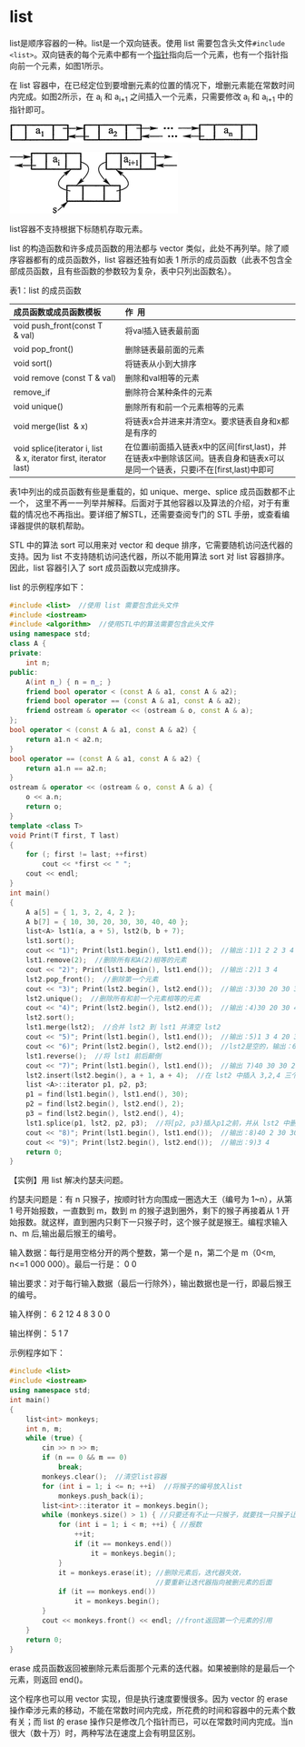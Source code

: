 # list

list是顺序容器的一种。list是一个双向链表。使用 list 需要包含头文件`#include <list>`。双向链表的每个元素中都有一个[指针](http://c.biancheng.net/c/80/)指向后一个元素，也有一个指针指向前一个元素，如图1所示。

在 list 容器中，在已经定位到要增删元素的位置的情况下，增删元素能在常数时间内完成。如图2所示，在 a<sub>i</sub> 和 a<sub>i+1</sub> 之间插入一个元素，只需要修改 a<sub>i</sub> 和 a<sub>i+1</sub> 中的指针即可。

![图1：双向链表](../pic/list_双向链表.jpg)

![图2：在双向链表中插入元素](../pic/list_在双向链表中插入元素.jpg)

list容器不支持根据下标随机存取元素。

list 的构造函数和许多成员函数的用法都与 vector 类似，此处不再列举。除了顺序容器都有的成员函数外，list 容器还独有如表 1 所示的成员函数（此表不包含全部成员函数，且有些函数的参数较为复杂，表中只列出函数名）。

<caption>表1：list 的成员函数</caption>

| 成员函数或成员函数模板 | 作  用 |
|:-|:-|
| void push_front(const T & val) | 将val插入链表最前面 |
| void pop_front() | 删除链表最前面的元素 |
| void sort() | 将链表从小到大排序 |
| void remove (const T & val) | 删除和val相等的元素 |
| remove_if | 删除符合某种条件的元素 |
| void unique() | 删除所有和前一个元素相等的元素 |
| void merge(list <T> & x) | 将链表x合并进来并清空x。要求链表自身和x都是有序的 |
| void splice(iterator i, list <T> & x, iterator first, iterator last) | 在位置i前面插入链表x中的区间[first,last)，并在链表x中删除该区间。链表自身和链表x可以是同一个链表，只要i不在[first,last)中即可 |

表1中列出的成员函数有些是重载的，如 unique、merge、splice 成员函数都不止一个， 这里不再一一列举并解释。后面对于其他容器以及算法的介绍，对于有重载的情况也不再指出。要详细了解STL，还需要查阅专门的 STL 手册，或查看编译器提供的联机帮助。

STL 中的算法 sort 可以用来对 vector 和 deque 排序，它需要随机访问迭代器的支持。因为 list 不支持随机访问迭代器，所以不能用算法 sort 对 list 容器排序。因此，list 容器引入了 sort 成员函数以完成排序。

list 的示例程序如下：
```c++
#include <list>  //使用 list 需要包含此头文件
#include <iostream>
#include <algorithm>  //使用STL中的算法需要包含此头文件
using namespace std;
class A {
private:
    int n;
public:
    A(int n_) { n = n_; }
    friend bool operator < (const A & a1, const A & a2);
    friend bool operator == (const A & a1, const A & a2);
    friend ostream & operator << (ostream & o, const A & a);
};
bool operator < (const A & a1, const A & a2) {
    return a1.n < a2.n;
}
bool operator == (const A & a1, const A & a2) {
    return a1.n == a2.n;
}
ostream & operator << (ostream & o, const A & a) {
    o << a.n;
    return o;
}
template <class T>
void Print(T first, T last)
{
    for (; first != last; ++first)
        cout << *first << " ";
    cout << endl;
}
int main()
{
    A a[5] = { 1, 3, 2, 4, 2 };
    A b[7] = { 10, 30, 20, 30, 30, 40, 40 };
    list<A> lst1(a, a + 5), lst2(b, b + 7);
    lst1.sort();
    cout << "1)"; Print(lst1.begin(), lst1.end());  //输出：1)1 2 2 3 4
    lst1.remove(2);  //删除所有和A(2)相等的元素
    cout << "2)"; Print(lst1.begin(), lst1.end());  //输出：2)1 3 4
    lst2.pop_front();  //删除第一个元素
    cout << "3)"; Print(lst2.begin(), lst2.end());  //输出：3)30 20 30 30 40 40
    lst2.unique();  //删除所有和前一个元素相等的元素
    cout << "4)"; Print(lst2.begin(), lst2.end());  //输出：4)30 20 30 40
    lst2.sort();
    lst1.merge(lst2);  //合并 lst2 到 lst1 并清空 lst2
    cout << "5)"; Print(lst1.begin(), lst1.end());  //输出：5)1 3 4 20 30 30 40
    cout << "6)"; Print(lst2.begin(), lst2.end());  //lst2是空的，输出：6)
    lst1.reverse();  //将 lst1 前后颠倒
    cout << "7)"; Print(lst1.begin(), lst1.end());  //输出 7)40 30 30 20 4 3 1
    lst2.insert(lst2.begin(), a + 1, a + 4);  //在 lst2 中插入 3,2,4 三个元素
    list <A>::iterator p1, p2, p3;
    p1 = find(lst1.begin(), lst1.end(), 30);
    p2 = find(lst2.begin(), lst2.end(), 2);
    p3 = find(lst2.begin(), lst2.end(), 4);
    lst1.splice(p1, lst2, p2, p3);  //将[p2, p3)插入p1之前，并从 lst2 中删除[p2,p3)
    cout << "8)"; Print(lst1.begin(), lst1.end());  //输出：8)40 2 30 30 20 4 3 1
    cout << "9)"; Print(lst2.begin(), lst2.end());  //输出：9)3 4
    return 0;
}
```

【实例】用 list 解决约瑟夫问题。

约瑟夫问题是：有 n 只猴子，按顺时针方向围成一圈选大王（编号为 1~n），从第 1 号开始报数，一直数到 m，数到 m 的猴子退到圈外，剩下的猴子再接着从 1 开始报数。就这样，直到圈内只剩下一只猴子时，这个猴子就是猴王。编程求输入 n、m 后,输出最后猴王的编号。

输入数据：每行是用空格分开的两个整数，第一个是 n，第二个是 m（0<m, n<=1 000 000）。最后一行是：
0 0

输出要求：对于每行输入数据（最后一行除外），输出数据也是一行，即最后猴王的编号。

输入样例：
6 2
12 4
8 3
0 0

输出样例：
5
1
7

示例程序如下：
```c++
#include <list>
#include <iostream>
using namespace std;
int main()
{
    list<int> monkeys;
    int n, m;
    while (true) {
        cin >> n >> m;
        if (n == 0 && m == 0)
            break;
        monkeys.clear();  //清空list容器
        for (int i = 1; i <= n; ++i)  //将猴子的编号放入list
            monkeys.push_back(i);
        list<int>::iterator it = monkeys.begin();
        while (monkeys.size() > 1) { //只要还有不止一只猴子，就要找一只猴子让其出列
            for (int i = 1; i < m; ++i) { //报数
                ++it;
                if (it == monkeys.end())
                    it = monkeys.begin();
            }
            it = monkeys.erase(it); //删除元素后，迭代器失效，
                                    //要重新让迭代器指向被删元素的后面
            if (it == monkeys.end())
                it = monkeys.begin();
        }
        cout << monkeys.front() << endl; //front返回第一个元素的引用
    }
    return 0;
}
```
erase 成员函数返回被删除元素后面那个元素的迭代器。如果被删除的是最后一个元素，则返回 end()。

这个程序也可以用 vector 实现，但是执行速度要慢很多。因为 vector 的 erase 操作牵涉元素的移动，不能在常数时间内完成，所花费的时间和容器中的元素个数有关；而 list 的 erase 操作只是修改几个指针而已，可以在常数时间内完成。当n很大（数十万）时，两种写法在速度上会有明显区别。